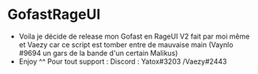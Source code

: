 # GofastRageUI

- Voila je décide de release mon Gofast en RageUI V2 fait par moi même et Vaezy car ce script est tomber entre de mauvaise main (Vaynlo #9694 un gars de la bande d'un certain Malikus)
- Enjoy ^^ 
Pour tout support : 
Discord : Yatox#3203 /Vaezy#2443
